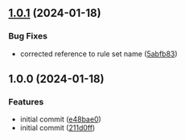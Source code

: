 ## [1.0.1](https://gitlab.com/systemsmystery/terraform-modules/terraform-module-ses-receive-mail/compare/v1.0.0...v1.0.1) (2024-01-18)


### Bug Fixes

* corrected reference to rule set name ([5abfb83](https://gitlab.com/systemsmystery/terraform-modules/terraform-module-ses-receive-mail/commit/5abfb83ea5f2ebd48241e1df142c5726c2474738))

## 1.0.0 (2024-01-18)


### Features

* initial commit ([e48bae0](https://gitlab.com/systemsmystery/terraform-modules/terraform-module-ses-receive-mail/commit/e48bae0744751fefef4955f4feb314dbd8ca1984))
* initial commit ([211d0ff](https://gitlab.com/systemsmystery/terraform-modules/terraform-module-ses-receive-mail/commit/211d0ff96cccbdb73a91f457f3919c960aa72836))
